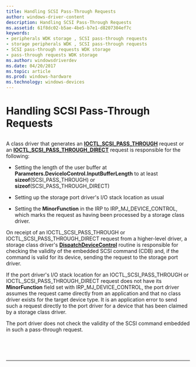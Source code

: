 ```yaml
---
title: Handling SCSI Pass-Through Requests
author: windows-driver-content
description: Handling SCSI Pass-Through Requests
ms.assetid: 61f8dc02-b5ae-4be5-b7e1-d8207304ef7c
keywords:
- peripherals WDK storage , SCSI pass-through requests
- storage peripherals WDK , SCSI pass-through requests
- SCSI pass-through requests WDK storage
- pass-through requests WDK storage
ms.author: windowsdriverdev
ms.date: 04/20/2017
ms.topic: article
ms.prod: windows-hardware
ms.technology: windows-devices
---
```


# Handling SCSI Pass-Through Requests


## <span id="ddk_handling_scsi_pass_through_requests_kg"></span><span id="DDK_HANDLING_SCSI_PASS_THROUGH_REQUESTS_KG"></span>


A class driver that generates an [**IOCTL\_SCSI\_PASS\_THROUGH**](https://msdn.microsoft.com/library/windows/hardware/ff560519) request or an [**IOCTL\_SCSI\_PASS\_THROUGH\_DIRECT**](https://msdn.microsoft.com/library/windows/hardware/ff560521) request is responsible for the following:

-   Setting the length of the user buffer at **Parameters.DeviceIoControl.InputBufferLength** to at least **sizeof**(SCSI\_PASS\_THROUGH) or **sizeof**(SCSI\_PASS\_THROUGH\_DIRECT)

-   Setting up the storage port driver's I/O stack location as usual

-   Setting the **MinorFunction** in the IRP to IRP\_MJ\_DEVICE\_CONTROL, which marks the request as having been processed by a storage class driver.

On receipt of an IOCTL\_SCSI\_PASS\_THROUGH or IOCTL\_SCSI\_PASS\_THROUGH\_DIRECT request from a higher-level driver, a storage class driver's [**DispatchDeviceControl**](https://msdn.microsoft.com/library/windows/hardware/ff543287) routine is responsible for checking the validity of the embedded SCSI command (CDB) and, if the command is valid for its device, sending the request to the storage port driver.

If the port driver's I/O stack location for an IOCTL\_SCSI\_PASS\_THROUGH or IOCTL\_SCSI\_PASS\_THROUGH\_DIRECT request does not have its **MinorFunction** field set with IRP\_MJ\_DEVICE\_CONTROL, the port driver assumes the request came directly from an application and that no class driver exists for the target device type. It is an application error to send such a request directly to the port driver for a device that has been claimed by a storage class driver.

The port driver does not check the validity of the SCSI command embedded in such a pass-through request.

 

 


--------------------


